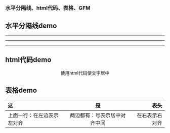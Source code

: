 ### 水平分隔线、html代码、表格、GFM

## 水平分隔线demo

---

___

***

## html代码demo

<p align="center" >使用html代码使文字居中</p>

## 表格demo

|这|是|表头|
|:----|:----:|----:|
|上面一行：在左边表示左对齐|两边都有：号表示居中对齐中间|在右表示右对齐|